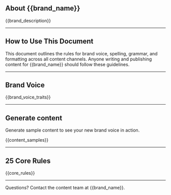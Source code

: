 ## About {{brand_name}}

{{brand_description}}

---

## How to Use This Document  
This document outlines the rules for brand voice, spelling, grammar, and formatting across all content channels. Anyone writing and publishing content for {{brand_name}} should follow these guidelines.  

---

## Brand Voice

{{brand_voice_traits}}

---
## Generate content
Generate sample content to see your new brand voice in action.

{{content_samples}}

---

## 25 Core Rules

{{core_rules}}

---

Questions? Contact the content team at {{brand_name}}.

